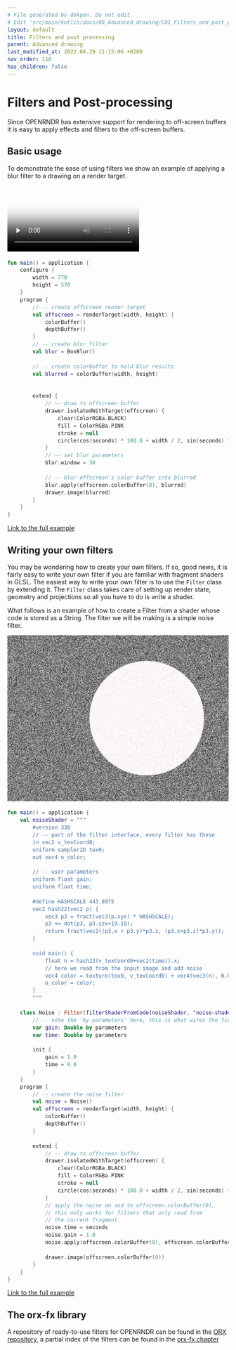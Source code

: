 ```yaml
---
# File generated by dokgen. Do not edit. 
# Edit 'src/main/kotlin/docs/06_Advanced_drawing/C01_Filters_and_post_processing.kt' instead.
layout: default
title: Filters and post processing
parent: Advanced drawing
last_modified_at: 2022.04.29 11:15:06 +0200
nav_order: 110
has_children: false
---
```

 
# Filters and Post-processing

Since OPENRNDR has extensive support for rendering to off-screen buffers it is easy to apply effects and filters
to the off-screen buffers.

## Basic usage

To demonstrate the ease of using filters we show an example of applying a blur filter to a drawing on a render target. 
 
<video controls preload="none" loop poster="../media/filters-001-thumb.jpg">
    <source src="../media/filters-001.mp4" type="video/mp4"></source>
</video>
 
 
```kotlin
fun main() = application {
    configure {
        width = 770
        height = 578
    }
    program {
        // -- create offscreen render target
        val offscreen = renderTarget(width, height) {
            colorBuffer()
            depthBuffer()
        }
        // -- create blur filter
        val blur = BoxBlur()
        
        // -- create colorbuffer to hold blur results
        val blurred = colorBuffer(width, height)
        

        extend {
            // -- draw to offscreen buffer
            drawer.isolatedWithTarget(offscreen) {
                clear(ColorRGBa.BLACK)
                fill = ColorRGBa.PINK
                stroke = null
                circle(cos(seconds) * 100.0 + width / 2, sin(seconds) * 100.0 + height / 2.0, 100.0 + 100.0 * cos(seconds * 2.0))
            }
            // -- set blur parameters
            blur.window = 30
            
            // -- blur offscreen's color buffer into blurred
            blur.apply(offscreen.colorBuffer(0), blurred)
            drawer.image(blurred)
        }
    }
}
``` 
 
[Link to the full example](https://github.com/openrndr/openrndr-examples/blob/master/src/main/kotlin/examples/06_Advanced_drawing/C01_Filters_and_post_processing000.kt) 
 
## Writing your own filters

You may be wondering how to create your own filters. If so, good news, 
it is fairly easy to write your own filter if you are familiar with 
fragment shaders in GLSL. The easiest way to write your own filter is 
to use the `Filter` class by extending it. The `Filter` class takes care 
of setting up render state, geometry and projections so all you have
to do is write a shader.

What follows is an example of how to create a Filter from a shader whose 
code is stored as a String. The filter we will be making is a simple
noise filter. 
 
<img alt="../media/filters-002.jpg" src="../media/filters-002.jpg" loading="lazy"> 
 
```kotlin
fun main() = application {
    val noiseShader = """
        #version 330
        // -- part of the filter interface, every filter has these
        in vec2 v_texCoord0;
        uniform sampler2D tex0;
        out vec4 o_color;

        // -- user parameters
        uniform float gain;
        uniform float time;

        #define HASHSCALE 443.8975
        vec2 hash22(vec2 p) {
            vec3 p3 = fract(vec3(p.xyx) * HASHSCALE);
            p3 += dot(p3, p3.yzx+19.19);
            return fract(vec2((p3.x + p3.y)*p3.z, (p3.x+p3.z)*p3.y));
        }

        void main() {
            float n = hash22(v_texCoord0+vec2(time)).x;
            // here we read from the input image and add noise
            vec4 color = texture(tex0, v_texCoord0) + vec4(vec3(n), 0.0) * gain;
            o_color = color;
        }
        """
    
    class Noise : Filter(filterShaderFromCode(noiseShader, "noise-shader")) {
        // -- note the 'by parameters' here, this is what wires the fields up to the uniforms
        var gain: Double by parameters
        var time: Double by parameters
        
        init {
            gain = 1.0
            time = 0.0
        }
    }
    program {
        // -- create the noise filter
        val noise = Noise()
        val offscreen = renderTarget(width, height) {
            colorBuffer()
            depthBuffer()
        }
        
        extend {
            // -- draw to offscreen buffer
            drawer.isolatedWithTarget(offscreen) {
                clear(ColorRGBa.BLACK)
                fill = ColorRGBa.PINK
                stroke = null
                circle(cos(seconds) * 100.0 + width / 2, sin(seconds) * 100.0 + height / 2.0, 100.0 + 100.0 * cos(seconds * 2.0))
            }
            // apply the noise on and to offscreen.colorBuffer(0),
            // this only works for filters that only read from
            // the current fragment.
            noise.time = seconds
            noise.gain = 1.0
            noise.apply(offscreen.colorBuffer(0), offscreen.colorBuffer(0))
            
            drawer.image(offscreen.colorBuffer(0))
        }
    }
}
``` 
 
[Link to the full example](https://github.com/openrndr/openrndr-examples/blob/master/src/main/kotlin/examples/06_Advanced_drawing/C01_Filters_and_post_processing001.kt) 
 
## The orx-fx library

A repository of ready-to-use filters for OPENRNDR can be found in 
the [ORX repository](https://github.com/openrndr/orx/tree/master/orx-fx),
a partial index of the filters can be found in the 
[orx-fx chapter](https://guide.openrndr.org/OPENRNDRExtras/imageFilters.html) 
